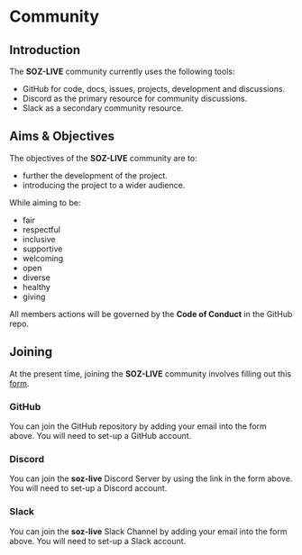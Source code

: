 # Community

## Introduction

The **SOZ-LIVE** community currently uses the following tools:

- GitHub for code, docs, issues, projects, development and discussions.
- Discord as the primary resource for community discussions.
- Slack as a secondary community resource.

## Aims & Objectives

The objectives of the **SOZ-LIVE** community are to:

- further the development of the project.
- introducing the project to a wider audience.

While aiming to be:

- fair
- respectful
- inclusive
- supportive
- welcoming
- open
- diverse
- healthy
- giving

All members actions  will be governed by the **Code of Conduct** in the GitHub repo.

## Joining

At the present time, joining the **SOZ-LIVE** community involves filling out this [form](https://docs.google.com/forms/d/e/1FAIpQLScGjG88qrn7onDJOLWWmAHLp4L5q6HmA8sHzRAZiej7l4RxdQ/viewform?usp=sf_link).

### GitHub

You can join the GitHub repository by adding your email into the form above.
You will need to set-up a GitHub account.

### Discord

You can join the **soz-live** Discord Server by using the link in the form above.
You will need to set-up a Discord account.

### Slack

You can join the **soz-live** Slack Channel by adding your email into the form above.
You will need to set-up a Slack account.
